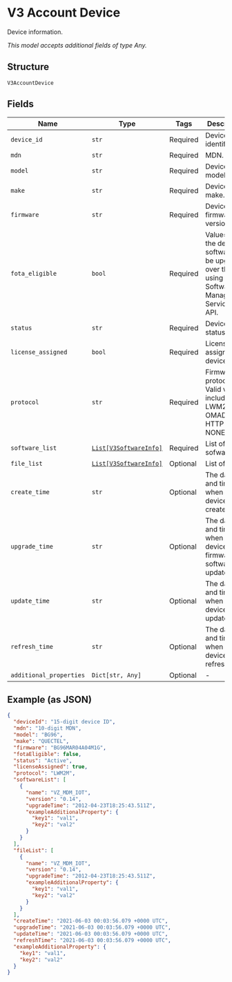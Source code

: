 
# V3 Account Device

Device information.

*This model accepts additional fields of type Any.*

## Structure

`V3AccountDevice`

## Fields

| Name | Type | Tags | Description |
|  --- | --- | --- | --- |
| `device_id` | `str` | Required | Device identifier. |
| `mdn` | `str` | Required | MDN. |
| `model` | `str` | Required | Device model. |
| `make` | `str` | Required | Device make. |
| `firmware` | `str` | Required | Device firmware version. |
| `fota_eligible` | `bool` | Required | Value=true if the device software can be upgraded over the air using the Software Management Services API. |
| `status` | `str` | Required | Device status. |
| `license_assigned` | `bool` | Required | License assigned device. |
| `protocol` | `str` | Required | Firmware protocol. Valid values include: LWM2M, OMADM, HTTP or NONE. |
| `software_list` | [`List[V3SoftwareInfo]`](../../doc/models/v3-software-info.md) | Required | List of sofware. |
| `file_list` | [`List[V3SoftwareInfo]`](../../doc/models/v3-software-info.md) | Optional | List of files. |
| `create_time` | `str` | Optional | The date and time of when the device is created. |
| `upgrade_time` | `str` | Optional | The date and time of when the device firmware or software is updated. |
| `update_time` | `str` | Optional | The date and time of when the device is updated. |
| `refresh_time` | `str` | Optional | The date and time of when the device is refreshed. |
| `additional_properties` | `Dict[str, Any]` | Optional | - |

## Example (as JSON)

```json
{
  "deviceId": "15-digit device ID",
  "mdn": "10-digit MDN",
  "model": "BG96",
  "make": "QUECTEL",
  "firmware": "BG96MAR04A04M1G",
  "fotaEligible": false,
  "status": "Active",
  "licenseAssigned": true,
  "protocol": "LWM2M",
  "softwareList": [
    {
      "name": "VZ_MDM_IOT",
      "version": "0.14",
      "upgradeTime": "2012-04-23T18:25:43.511Z",
      "exampleAdditionalProperty": {
        "key1": "val1",
        "key2": "val2"
      }
    }
  ],
  "fileList": [
    {
      "name": "VZ_MDM_IOT",
      "version": "0.14",
      "upgradeTime": "2012-04-23T18:25:43.511Z",
      "exampleAdditionalProperty": {
        "key1": "val1",
        "key2": "val2"
      }
    }
  ],
  "createTime": "2021-06-03 00:03:56.079 +0000 UTC",
  "upgradeTime": "2021-06-03 00:03:56.079 +0000 UTC",
  "updateTime": "2021-06-03 00:03:56.079 +0000 UTC",
  "refreshTime": "2021-06-03 00:03:56.079 +0000 UTC",
  "exampleAdditionalProperty": {
    "key1": "val1",
    "key2": "val2"
  }
}
```

